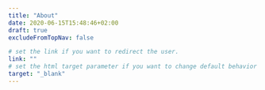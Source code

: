 ```yaml
---
title: "About"
date: 2020-06-15T15:48:46+02:00
draft: true
excludeFromTopNav: false

# set the link if you want to redirect the user.
link: ""
# set the html target parameter if you want to change default behavior
target: "_blank"
---
```

